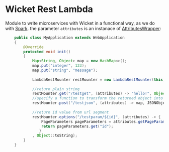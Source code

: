 Wicket Rest Lambda
===

Module to write microservices with Wicket in a functional way, as we do with [Spark](http://sparkjava.com/). the parameter `attributes` is an instanace of [AttributesWrapper](http://static.javadoc.io/org.wicketstuff/wicketstuff-restannotations/7.5.0/org/wicketstuff/rest/utils/wicket/AttributesWrapper.html):
```java
    public class MyApplication extends WebApplication 
    {
        @Override
        protected void init()
        {
            Map<String, Object> map = new HashMap<>();
            map.put("integer", 123);
            map.put("string", "message");
            
            LambdaRestMounter restMounter = new LambdaRestMounter(this);
            
            //return plain string
            restMounter.get("/testget", (attributes) -> "hello!", Object::toString);
            //specify a function to transform the returned object into text (json in this case)
            restMounter.post("/testjson", (attributes) -> map, JSONObject::valueToString);
            
            //return id value from url segment
            restMounter.options("/testparam/${id}", (attributes) -> {
                PageParameters pageParameters = attributes.getPageParameters();
                return pageParameters.get("id");
               }
            , Object::toString);
        }
    }
```
